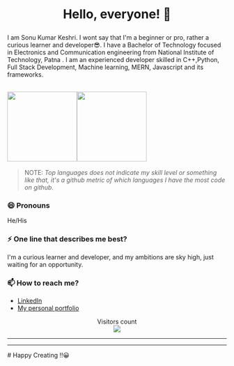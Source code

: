 
# <b> <p align="center"> Hello, everyone! 👋 </p>  </b>
I am Sonu Kumar Keshri. I wont say that I'm a beginner or pro, rather a curious learner and developer😎. I have a Bachelor of Technology focused in Electronics and Communication engineering
 from National Institute of Technology, Patna . I am an experienced developer skilled in C++,Python, Full Stack Development, Machine learning,
  MERN, Javascript and its frameworks. <br/>


<br/><img height="160em" src="https://github-readme-stats.vercel.app/api?username=Sonukumarkeshri4&show_icons=true&theme=merko&custom_title=Sonu's+GitHub+Stats&include_all_commits=true"><img height="160em" src="https://github-readme-stats.vercel.app/api/top-langs/?username=Sonukumarkeshri4&theme=merko&langs_count=5&layout=compact&api_domain=Wakapi"><a/>
<br/>
> NOTE: *Top languages does not indicate my skill level or something like that, it's a github metric of which languages I have the most code on github.*

### 😄 Pronouns
He/His

### ⚡ One line that describes me best?
I'm a curious learner and developer, and my ambitions are sky high, just waiting for an opportunity.

### 📫 How to reach me?

- [LinkedIn](https://www.linkedin.com/in/sonu-kumar-keshri-b7b8761a6/)
- [My personal portfolio](https://sonukumarkeshri4.github.io/personal-Portfolio/)





<p align="center">
  Visitors count<br>
  <img src="https://profile-counter.glitch.me/Sonukumarkeshri4/count.svg" />

  <br/>

</p>
<hr>
<hr>
# Happy Creating !!😀

<!--
**Sonukumarkeshri4/Sonukumarkeshri4** is a ✨ _special_ ✨ repository because its `README.md` (this file) appears on your GitHub profile.

Here are some ideas to get you started:

- 🔭 I’m currently working on ...
- 🌱 I’m currently learning ...
- 👯 I’m looking to collaborate on ...
- 🤔 I’m looking for help with ...
- 💬 Ask me about ...
- 📫 How to reach me: ...
- 😄 Pronouns: ...
- ⚡ Fun fact: ...
-->
